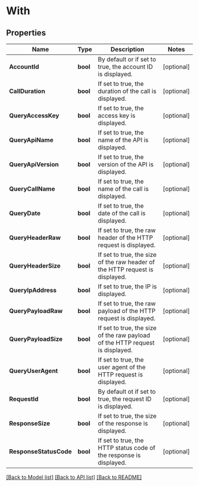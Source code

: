 # With

## Properties

Name | Type | Description | Notes
------------ | ------------- | ------------- | -------------
**AccountId** | **bool** | By default or if set to true, the account ID is displayed. | [optional] 
**CallDuration** | **bool** | If set to true, the duration of the call is displayed. | [optional] 
**QueryAccessKey** | **bool** | If set to true, the access key is displayed. | [optional] 
**QueryApiName** | **bool** | If set to true, the name of the API is displayed. | [optional] 
**QueryApiVersion** | **bool** | If set to true, the version of the API is displayed. | [optional] 
**QueryCallName** | **bool** | If set to true, the name of the call is displayed. | [optional] 
**QueryDate** | **bool** | If set to true, the date of the call is displayed. | [optional] 
**QueryHeaderRaw** | **bool** | If set to true, the raw header of the HTTP request is displayed. | [optional] 
**QueryHeaderSize** | **bool** | If set to true, the size of the raw header of the HTTP request is displayed. | [optional] 
**QueryIpAddress** | **bool** | If set to true, the IP is displayed. | [optional] 
**QueryPayloadRaw** | **bool** | If set to true, the raw payload of the HTTP request is displayed. | [optional] 
**QueryPayloadSize** | **bool** | If set to true, the size of the raw payload of the HTTP request is displayed. | [optional] 
**QueryUserAgent** | **bool** | If set to true, the user agent of the HTTP request is displayed. | [optional] 
**RequestId** | **bool** | By default ot if set to true, the request ID is displayed. | [optional] 
**ResponseSize** | **bool** | If set to true, the size of the response is displayed. | [optional] 
**ResponseStatusCode** | **bool** | If set to true, the HTTP status code of the response is displayed. | [optional] 

[[Back to Model list]](../README.md#documentation-for-models) [[Back to API list]](../README.md#documentation-for-api-endpoints) [[Back to README]](../README.md)


